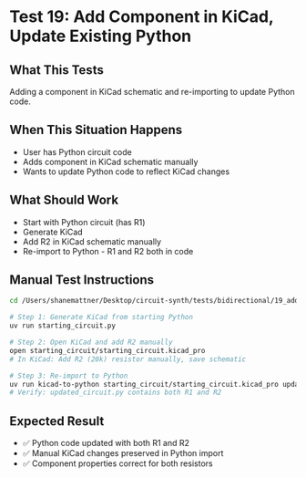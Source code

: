 # Test 19: Add Component in KiCad, Update Existing Python

## What This Tests
Adding a component in KiCad schematic and re-importing to update Python code.

## When This Situation Happens
- User has Python circuit code
- Adds component in KiCad schematic manually
- Wants to update Python code to reflect KiCad changes

## What Should Work
- Start with Python circuit (has R1)
- Generate KiCad
- Add R2 in KiCad schematic manually
- Re-import to Python - R1 and R2 both in code

## Manual Test Instructions

```bash
cd /Users/shanemattner/Desktop/circuit-synth/tests/bidirectional/19_add_component_update_python

# Step 1: Generate KiCad from starting Python
uv run starting_circuit.py

# Step 2: Open KiCad and add R2 manually
open starting_circuit/starting_circuit.kicad_pro
# In KiCad: Add R2 (20k) resistor manually, save schematic

# Step 3: Re-import to Python
uv run kicad-to-python starting_circuit/starting_circuit.kicad_pro updated_circuit.py
# Verify: updated_circuit.py contains both R1 and R2
```

## Expected Result

- ✅ Python code updated with both R1 and R2
- ✅ Manual KiCad changes preserved in Python import
- ✅ Component properties correct for both resistors
